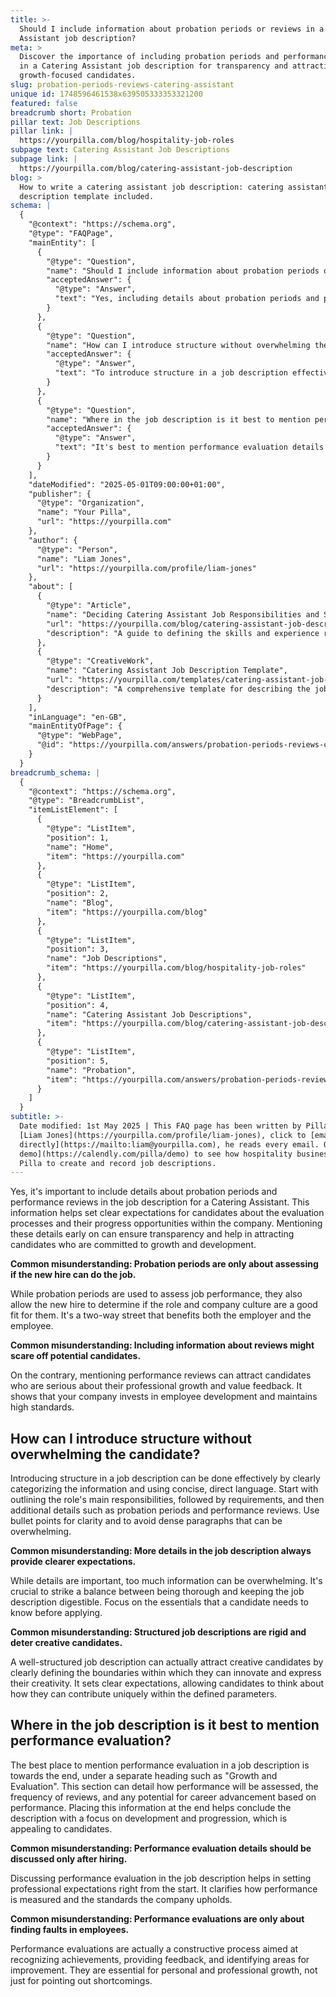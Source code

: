 ```yaml
---
title: >-
  Should I include information about probation periods or reviews in a Catering
  Assistant job description?
meta: >
  Discover the importance of including probation periods and performance reviews
  in a Catering Assistant job description for transparency and attracting
  growth-focused candidates.
slug: probation-periods-reviews-catering-assistant
unique id: 1748596461538x639505333353321200
featured: false
breadcrumb short: Probation
pillar text: Job Descriptions
pillar link: |
  https://yourpilla.com/blog/hospitality-job-roles
subpage text: Catering Assistant Job Descriptions
subpage link: |
  https://yourpilla.com/blog/catering-assistant-job-description
blog: >
  How to write a catering assistant job description: catering assistant job
  description template included.
schema: |
  {
    "@context": "https://schema.org",
    "@type": "FAQPage",
    "mainEntity": [
      {
        "@type": "Question",
        "name": "Should I include information about probation periods or reviews in a Catering Assistant job description?",
        "acceptedAnswer": {
          "@type": "Answer",
          "text": "Yes, including details about probation periods and performance reviews in a Catering Assistant job description is important. These details set clear expectations for candidates regarding evaluation processes and progression opportunities within the company. Transparency in these areas is crucial for attracting candidates who are dedicated to personal and professional growth."
        }
      },
      {
        "@type": "Question",
        "name": "How can I introduce structure without overwhelming the candidate?",
        "acceptedAnswer": {
          "@type": "Answer",
          "text": "To introduce structure in a job description effectively, outline the role's main responsibilities first, followed by requirements, and additional details like probation periods and performance reviews. Utilise bullet points to enhance clarity and avoid overwhelming candidates with dense text. Aim to provide essential information that is necessary for candidates before applying, maintaining a balance between being thorough and succinct."
        }
      },
      {
        "@type": "Question",
        "name": "Where in the job description is it best to mention performance evaluation?",
        "acceptedAnswer": {
          "@type": "Answer",
          "text": "It's best to mention performance evaluation details towards the end of a job description under a separate heading like 'Growth and Evaluation'. This section should detail how performance will be assessed, the frequency of reviews, and potential for career advancement based on performance. Placing this information at the end focuses on development and progression, appealing to candidates."
        }
      }
    ],
    "dateModified": "2025-05-01T09:00:00+01:00",
    "publisher": {
      "@type": "Organization",
      "name": "Your Pilla",
      "url": "https://yourpilla.com"
    },
    "author": {
      "@type": "Person",
      "name": "Liam Jones",
      "url": "https://yourpilla.com/profile/liam-jones"
    },
    "about": [
      {
        "@type": "Article",
        "name": "Deciding Catering Assistant Job Responsibilities and Skills",
        "url": "https://yourpilla.com/blog/catering-assistant-job-description",
        "description": "A guide to defining the skills and experience required for a Catering Assistant, helping employers craft effective job descriptions."
      },
      {
        "@type": "CreativeWork",
        "name": "Catering Assistant Job Description Template",
        "url": "https://yourpilla.com/templates/catering-assistant-job-description",
        "description": "A comprehensive template for describing the job role, responsibilities, and required qualifications of a Catering Assistant."
      }
    ],
    "inLanguage": "en-GB",
    "mainEntityOfPage": {
      "@type": "WebPage",
      "@id": "https://yourpilla.com/answers/probation-periods-reviews-catering-assistant"
    }
  }
breadcrumb_schema: |
  {
    "@context": "https://schema.org",
    "@type": "BreadcrumbList",
    "itemListElement": [
      {
        "@type": "ListItem",
        "position": 1,
        "name": "Home",
        "item": "https://yourpilla.com"
      },
      {
        "@type": "ListItem",
        "position": 2,
        "name": "Blog",
        "item": "https://yourpilla.com/blog"
      },
      {
        "@type": "ListItem",
        "position": 3,
        "name": "Job Descriptions",
        "item": "https://yourpilla.com/blog/hospitality-job-roles"
      },
      {
        "@type": "ListItem",
        "position": 4,
        "name": "Catering Assistant Job Descriptions",
        "item": "https://yourpilla.com/blog/catering-assistant-job-description"
      },
      {
        "@type": "ListItem",
        "position": 5,
        "name": "Probation",
        "item": "https://yourpilla.com/answers/probation-periods-reviews-catering-assistant"
      }
    ]
  }
subtitle: >-
  Date modified: 1st May 2025 | This FAQ page has been written by Pilla Founder,
  [Liam Jones](https://yourpilla.com/profile/liam-jones), click to [email Liam
  directly](https://mailto:liam@yourpilla.com), he reads every email. Or [book a
  demo](https://calendly.com/pilla/demo) to see how hospitality businesses use
  Pilla to create and record job descriptions.
---
```

Yes, it's important to include details about probation periods and performance reviews in the job description for a Catering Assistant. This information helps set clear expectations for candidates about the evaluation processes and their progress opportunities within the company. Mentioning these details early on can ensure transparency and help in attracting candidates who are committed to growth and development.

**Common misunderstanding: Probation periods are only about assessing if the new hire can do the job.**

While probation periods are used to assess job performance, they also allow the new hire to determine if the role and company culture are a good fit for them. It's a two-way street that benefits both the employer and the employee.

**Common misunderstanding: Including information about reviews might scare off potential candidates.**

On the contrary, mentioning performance reviews can attract candidates who are serious about their professional growth and value feedback. It shows that your company invests in employee development and maintains high standards.

## How can I introduce structure without overwhelming the candidate?

Introducing structure in a job description can be done effectively by clearly categorizing the information and using concise, direct language. Start with outlining the role's main responsibilities, followed by requirements, and then additional details such as probation periods and performance reviews. Use bullet points for clarity and to avoid dense paragraphs that can be overwhelming.

**Common misunderstanding: More details in the job description always provide clearer expectations.**

While details are important, too much information can be overwhelming. It's crucial to strike a balance between being thorough and keeping the job description digestible. Focus on the essentials that a candidate needs to know before applying.

**Common misunderstanding: Structured job descriptions are rigid and deter creative candidates.**

A well-structured job description can actually attract creative candidates by clearly defining the boundaries within which they can innovate and express their creativity. It sets clear expectations, allowing candidates to think about how they can contribute uniquely within the defined parameters.

## Where in the job description is it best to mention performance evaluation?

The best place to mention performance evaluation in a job description is towards the end, under a separate heading such as "Growth and Evaluation". This section can detail how performance will be assessed, the frequency of reviews, and any potential for career advancement based on performance. Placing this information at the end helps conclude the description with a focus on development and progression, which is appealing to candidates.

**Common misunderstanding: Performance evaluation details should be discussed only after hiring.**

Discussing performance evaluation in the job description helps in setting professional expectations right from the start. It clarifies how performance is measured and the standards the company upholds.

**Common misunderstanding: Performance evaluations are only about finding faults in employees.**

Performance evaluations are actually a constructive process aimed at recognizing achievements, providing feedback, and identifying areas for improvement. They are essential for personal and professional growth, not just for pointing out shortcomings.

